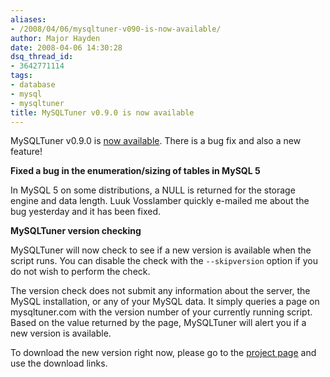 ```yaml
---
aliases:
- /2008/04/06/mysqltuner-v090-is-now-available/
author: Major Hayden
date: 2008-04-06 14:30:28
dsq_thread_id:
- 3642771114
tags:
- database
- mysql
- mysqltuner
title: MySQLTuner v0.9.0 is now available
---
```


MySQLTuner v0.9.0 is [now available][1]. There is a bug fix and also a new feature!

**Fixed a bug in the enumeration/sizing of tables in MySQL 5**
  
In MySQL 5 on some distributions, a NULL is returned for the storage engine and data length. Luuk Vosslamber quickly e-mailed me about the bug yesterday and it has been fixed.

**MySQLTuner version checking**
  
MySQLTuner will now check to see if a new version is available when the script runs. You can disable the check with the `--skipversion` option if you do not wish to perform the check.

The version check does not submit any information about the server, the MySQL installation, or any of your MySQL data. It simply queries a page on mysqltuner.com with the version number of your currently running script. Based on the value returned by the page, MySQLTuner will alert you if a new version is available.

To download the new version right now, please go to the [project page][1] and use the download links.

 [1]: http://rackerhacker.com/mysqltuner/